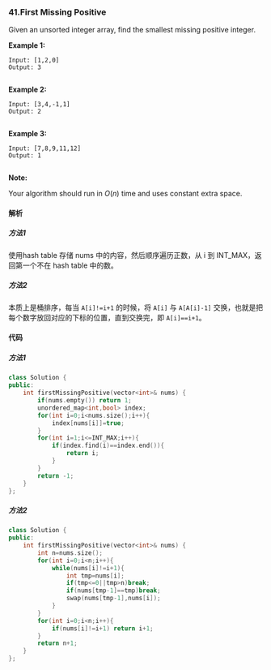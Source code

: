### 41.First Missing Positive

Given an unsorted integer array, find the smallest missing positive integer.

**Example 1:**

```
Input: [1,2,0]
Output: 3


```

**Example 2:**

```
Input: [3,4,-1,1]
Output: 2


```

**Example 3:**

```
Input: [7,8,9,11,12]
Output: 1


```

**Note:**

Your algorithm should run in *O*(*n*) time and uses constant extra space.

#### 解析

##### 方法1

使用hash table 存储 nums 中的内容，然后顺序遍历正数，从 i 到 INT_MAX，返回第一个不在  hash table 中的数。

##### 方法2

本质上是桶排序，每当 `A[i]!=i+1` 的时候，将 `A[i]` 与 `A[A[i]-1]` 交换，也就是把每个数字放回对应的下标的位置，直到交换完，即 `A[i]==i+1`。

#### 代码

##### 方法1

```cpp
class Solution {
public:
    int firstMissingPositive(vector<int>& nums) {
        if(nums.empty()) return 1;
        unordered_map<int,bool> index;
        for(int i=0;i<nums.size();i++){
            index[nums[i]]=true;
        }
        for(int i=1;i<=INT_MAX;i++){
            if(index.find(i)==index.end()){
                return i;
            }
        }
        return -1;
    }
};
```

##### 方法2

```cpp
class Solution {
public:
    int firstMissingPositive(vector<int>& nums) {
        int n=nums.size();
        for(int i=0;i<n;i++){
            while(nums[i]!=i+1){
                int tmp=nums[i];
                if(tmp<=0||tmp>n)break;
                if(nums[tmp-1]==tmp)break;
                swap(nums[tmp-1],nums[i]);
            }
        }
        for(int i=0;i<n;i++){
            if(nums[i]!=i+1) return i+1;
        }
        return n+1;
    }
};
```



